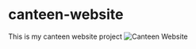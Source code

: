 # canteen-website
This is my canteen website project
![Canteen Website](https://user-images.githubusercontent.com/123724123/226298001-1d0d3402-57d3-428b-986d-c26a32e66b64.jpg)
